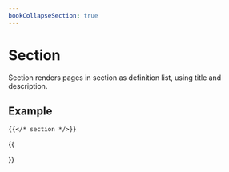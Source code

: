 ```yaml
---
bookCollapseSection: true
---
```


# Section

Section renders pages in section as definition list, using title and description.

## Example

```tpl
{{</* section */>}}
```

{{<section>}}